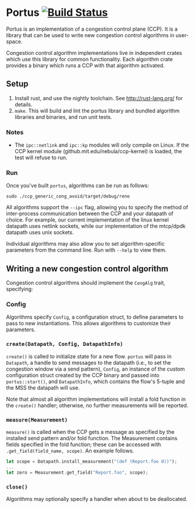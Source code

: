 # Portus [![Build Status](https://travis-ci.org/ccp-project/portus.svg?branch=master)](https://travis-ci.org/ccp-project/portus)

Portus is an implementation of a congestion control plane (CCP).
It is a library that can be used to write new congestion control
algorithms in user-space. 

Congestion control algorithm implementations live in independent crates
which use this library for common functionality. Each algorithm crate
provides a binary which runs a CCP with that algorithm activated.

## Setup

1. Install rust, and use the nightly toolchain. See http://rust-lang.org/ for details.
2. `make`. This will build and lint the portus library and bundled algorithm libraries and binaries, and run unit tests.

### Notes

- The `ipc::netlink` and `ipc::kp` modules will only compile on Linux. If the CCP kernel module (github.mit.edu/nebula/ccp-kernel) is loaded, the test will refuse to run.

### Run

Once you've built `portus`, algorithms can be run as follows:

```
sudo ./ccp_generic_cong_avoid/target/debug/reno
```

All algorithms support the `--ipc` flag, allowing you to specify the method of
inter-process communication between the CCP and your datapath of choice. For
example, our current implementation of the linux kernel datapath uses netlink
sockets, while our implementation of the mtcp/dpdk datapath uses unix sockets.

Individual algorithms may also allow you to set algorithm-specific parameters
from the command line. Run with `--help` to view them.

## Writing a new congestion control algorithm

Congestion control algorithms should implement the `CongAlg` trait, specifying:

### Config

Algorithms specify `Config`, a configuration struct, to define parameters to pass to new instantiations. This allows algorithms to customize their parameters.

### `create(Datapath, Config, DatapathInfo)`

`create()` is called to initialize state for a new flow. `portus` will pass in `Datapath`, a handle to send messages to the datapath (i.e., to set the congestion window via a send pattern), `Config`, an instance of the custom configuration struct created by the CCP binary and passed into `portus::start()`, and `DatapathInfo`, which contains the flow's 5-tuple and the MSS the datapath will use.

Note that almost all algorithm implementations will install a fold function in the `create()` handler; otherwise, no further measurements will be reported.

### `measure(Measurement)`

`measure()` is called when the CCP gets a message as specified by the installed send pattern and/or fold function. The Measurement contains fields specified in the fold function; these can be accessed with `.get_field(field_name, scope)`.
An example follows.

```rust
let scope = Datapath.install_measurement("(def (Report.foo 0))");
...
let zero = Measurement.get_field("Report.foo", scope);
```

### `close()`

Algorithms may optionally specify a handler when about to be deallocated.

